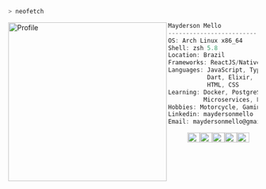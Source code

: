 ```zsh
> neofetch
```

<img align="left" src="https://avatars.githubusercontent.com/u/22561893?v=4" alt="Profile" width="320" />

```csharp
Mayderson Mello
-------------------------
OS: Arch Linux x86_64
Shell: zsh 5.8
Location: Brazil
Frameworks: ReactJS/Native, Next.js, Flutter
Languages: JavaScript, TypeScript, Node.js
           Dart, Elixir,
           HTML, CSS
Learning: Docker, PostgreSQL,
          Microservices, Patterns
Hobbies: Motorcycle, Gaming
Linkedin: maydersonmello
Email: maydersonmello@gmail.com
```

<p align="left">
  &nbsp; &nbsp; &nbsp; &nbsp; &nbsp;
  <img alt="#50fa7b" src="https://via.placeholder.com/15/50fa7b/000000?text=+" width="25" height="20" /><img alt="#ffb86c" src="https://via.placeholder.com/15/ffb86c/000000?text=+" width="25" height="20" /><img alt="#ff79c6" src="https://via.placeholder.com/15/ff79c6/000000?text=+" width="25" height="20" /><img alt="#bd93f9" src="https://via.placeholder.com/15/bd93f9/000000?text=+" width="25" height="20" /><img alt="#ff5555" src="https://via.placeholder.com/15/ff5555/000000?text=+" width="25" height="20" />
</p>
